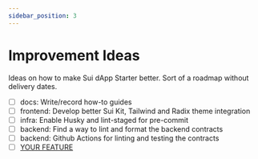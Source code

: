 ```yaml
---
sidebar_position: 3
---
```


# Improvement Ideas

Ideas on how to make Sui dApp Starter better. Sort of a roadmap without delivery dates.

- [ ] docs: Write/record how-to guides
- [ ] frontend: Develop better Sui Kit, Tailwind and Radix theme integration
- [ ] infra: Enable Husky and lint-staged for pre-commit
- [ ] backend: Find a way to lint and format the backend contracts
- [ ] backend: Github Actions for linting and testing the contracts
- [ ] [YOUR FEATURE](https://github.com/suiware/sui-dapp-starter/issues/new)
